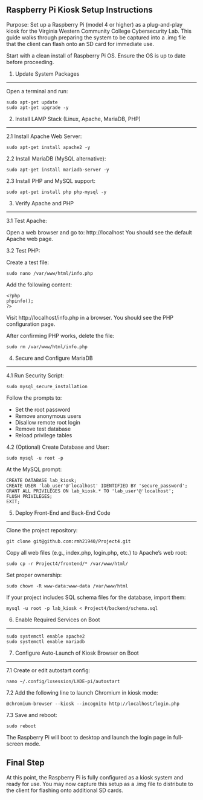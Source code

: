 Raspberry Pi Kiosk Setup Instructions
--------------------------------------------------

Purpose: Set up a Raspberry Pi (model 4 or higher) as a plug-and-play kiosk for the Virginia Western Community College Cybersecurity Lab. This guide walks through preparing the system to be captured into a .img file that the client can flash onto an SD card for immediate use.

Start with a clean install of Raspberry Pi OS. Ensure the OS is up to date before proceeding.

1. Update System Packages
-------------------------
Open a terminal and run:

    sudo apt-get update
    sudo apt-get upgrade -y

2. Install LAMP Stack (Linux, Apache, MariaDB, PHP)
---------------------------------------------------
2.1 Install Apache Web Server:

    sudo apt-get install apache2 -y

2.2 Install MariaDB (MySQL alternative):

    sudo apt-get install mariadb-server -y

2.3 Install PHP and MySQL support:

    sudo apt-get install php php-mysql -y

3. Verify Apache and PHP
------------------------
3.1 Test Apache:

Open a web browser and go to:
    http://localhost
You should see the default Apache web page.

3.2 Test PHP:

Create a test file:

    sudo nano /var/www/html/info.php

Add the following content:

    <?php
    phpinfo();
    ?>

Visit http://localhost/info.php in a browser. You should see the PHP configuration page.

After confirming PHP works, delete the file:

    sudo rm /var/www/html/info.php

4. Secure and Configure MariaDB
-------------------------------
4.1 Run Security Script:

    sudo mysql_secure_installation

Follow the prompts to:
- Set the root password
- Remove anonymous users
- Disallow remote root login
- Remove test database
- Reload privilege tables

4.2 (Optional) Create Database and User:

    sudo mysql -u root -p

At the MySQL prompt:

    CREATE DATABASE lab_kiosk;
    CREATE USER 'lab_user'@'localhost' IDENTIFIED BY 'secure_password';
    GRANT ALL PRIVILEGES ON lab_kiosk.* TO 'lab_user'@'localhost';
    FLUSH PRIVILEGES;
    EXIT;

5. Deploy Front-End and Back-End Code
-------------------------------------
Clone the project repository:

    git clone git@github.com:rmh21940/Project4.git

Copy all web files (e.g., index.php, login.php, etc.) to Apache’s web root:

    sudo cp -r Project4/frontend/* /var/www/html/

Set proper ownership:

    sudo chown -R www-data:www-data /var/www/html

If your project includes SQL schema files for the database, import them:

    mysql -u root -p lab_kiosk < Project4/backend/schema.sql

6. Enable Required Services on Boot
-----------------------------------
    sudo systemctl enable apache2
    sudo systemctl enable mariadb

7. Configure Auto-Launch of Kiosk Browser on Boot
-------------------------------------------------
7.1 Create or edit autostart config:

    nano ~/.config/lxsession/LXDE-pi/autostart

7.2 Add the following line to launch Chromium in kiosk mode:

    @chromium-browser --kiosk --incognito http://localhost/login.php

7.3 Save and reboot:

    sudo reboot

The Raspberry Pi will boot to desktop and launch the login page in full-screen mode.

Final Step
----------
At this point, the Raspberry Pi is fully configured as a kiosk system and ready for use. You may now capture this setup as a .img file to distribute to the client for flashing onto additional SD cards.
